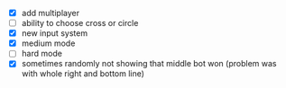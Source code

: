- [x] add multiplayer
- [ ] ability to choose cross or circle
- [x] new input system
- [x] medium mode
- [ ] hard mode
- [x] sometimes randomly not showing that middle bot won
  (problem was with whole right and bottom line)
